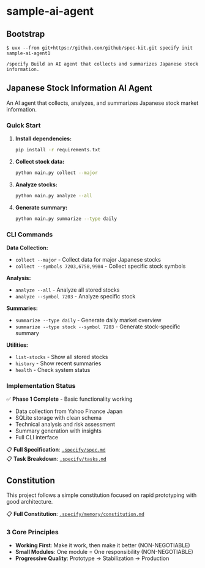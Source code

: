 # sample-ai-agent

## Bootstrap

```
$ uvx --from git+https://github.com/github/spec-kit.git specify init sample-ai-agent1
```

```
/specify Build an AI agent that collects and summarizes Japanese stock information.
```

## Japanese Stock Information AI Agent

An AI agent that collects, analyzes, and summarizes Japanese stock market information.

### Quick Start

1. **Install dependencies:**
   ```bash
   pip install -r requirements.txt
   ```

2. **Collect stock data:**
   ```bash
   python main.py collect --major
   ```

3. **Analyze stocks:**
   ```bash
   python main.py analyze --all
   ```

4. **Generate summary:**
   ```bash
   python main.py summarize --type daily
   ```

### CLI Commands

**Data Collection:**
- `collect --major` - Collect data for major Japanese stocks
- `collect --symbols 7203,6758,9984` - Collect specific stock symbols

**Analysis:**
- `analyze --all` - Analyze all stored stocks  
- `analyze --symbol 7203` - Analyze specific stock

**Summaries:**
- `summarize --type daily` - Generate daily market overview
- `summarize --type stock --symbol 7203` - Generate stock-specific summary

**Utilities:**
- `list-stocks` - Show all stored stocks
- `history` - Show recent summaries
- `health` - Check system status

### Implementation Status

✅ **Phase 1 Complete** - Basic functionality working
- Data collection from Yahoo Finance Japan
- SQLite storage with clean schema
- Technical analysis and risk assessment  
- Summary generation with insights
- Full CLI interface

📋 **Full Specification**: [`.specify/spec.md`](.specify/spec.md)  
📋 **Task Breakdown**: [`.specify/tasks.md`](.specify/tasks.md)

## Constitution

This project follows a simple constitution focused on rapid prototyping with good architecture. 

📋 **Full Constitution**: [`.specify/memory/constitution.md`](.specify/memory/constitution.md)

### 3 Core Principles
- **Working First**: Make it work, then make it better (NON-NEGOTIABLE)
- **Small Modules**: One module = One responsibility (NON-NEGOTIABLE)
- **Progressive Quality**: Prototype → Stabilization → Production
